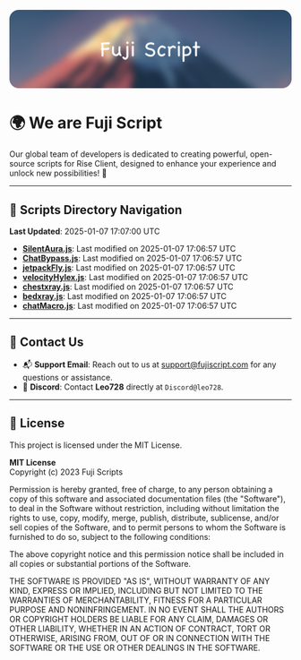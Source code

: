 ![Banner](.github/b.webp)

# 🌍 **We are Fuji Script**

Our global team of developers is dedicated to creating powerful, open-source scripts for Rise Client, designed to enhance your experience and unlock new possibilities! 🌟

---
<!-- SCRIPTS_NAVIGATION_START -->
## 📂 **Scripts Directory Navigation**

**Last Updated**: 2025-01-07 17:07:00 UTC

- **[SilentAura.js](scripts/SilentAura.js)**: Last modified on 2025-01-07 17:06:57 UTC
- **[ChatBypass.js](scripts/ChatBypass.js)**: Last modified on 2025-01-07 17:06:57 UTC
- **[jetpackFly.js](scripts/jetpackFly.js)**: Last modified on 2025-01-07 17:06:57 UTC
- **[velocityHylex.js](scripts/velocityHylex.js)**: Last modified on 2025-01-07 17:06:57 UTC
- **[chestxray.js](scripts/chestxray.js)**: Last modified on 2025-01-07 17:06:57 UTC
- **[bedxray.js](scripts/bedxray.js)**: Last modified on 2025-01-07 17:06:57 UTC
- **[chatMacro.js](scripts/chatMacro.js)**: Last modified on 2025-01-07 17:06:57 UTC

<!-- SCRIPTS_NAVIGATION_END -->

---

## 💬 **Contact Us**  
- 📬 **Support Email**: Reach out to us at [support@fujiscript.com](mailto:support@fujiscript.com) for any questions or assistance.  
- 💬 **Discord**: Contact **Leo728** directly at `Discord@leo728`.

---

## 📜 **License**

This project is licensed under the MIT License.  

**MIT License**  
Copyright (c) 2023 Fuji Scripts  

Permission is hereby granted, free of charge, to any person obtaining a copy of this software and associated documentation files (the "Software"), to deal in the Software without restriction, including without limitation the rights to use, copy, modify, merge, publish, distribute, sublicense, and/or sell copies of the Software, and to permit persons to whom the Software is furnished to do so, subject to the following conditions:  

The above copyright notice and this permission notice shall be included in all copies or substantial portions of the Software.  

THE SOFTWARE IS PROVIDED "AS IS", WITHOUT WARRANTY OF ANY KIND, EXPRESS OR IMPLIED, INCLUDING BUT NOT LIMITED TO THE WARRANTIES OF MERCHANTABILITY, FITNESS FOR A PARTICULAR PURPOSE AND NONINFRINGEMENT. IN NO EVENT SHALL THE AUTHORS OR COPYRIGHT HOLDERS BE LIABLE FOR ANY CLAIM, DAMAGES OR OTHER LIABILITY, WHETHER IN AN ACTION OF CONTRACT, TORT OR OTHERWISE, ARISING FROM, OUT OF OR IN CONNECTION WITH THE SOFTWARE OR THE USE OR OTHER DEALINGS IN THE SOFTWARE.  
